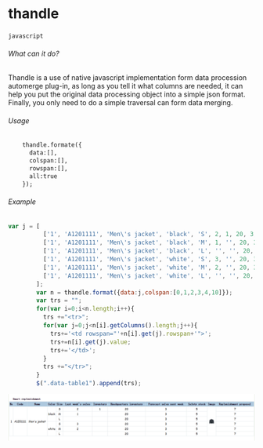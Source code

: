 # thandle 
`javascript`
###### What can it do?

  Thandle is a use of native javascript implementation form data procession automerge plug-in, as long as you tell it what columns are needed, it can help you put the original data processing object into a simple json format. Finally, you only need to do a simple traversal can form data merging.

###### Usage
		thandle.formate({
          data:[],
          colspan:[],
          rowspan:[],
          all:true
        });
###### Example
```javascript
var j = [
          ['1', 'A1201111', 'Men\'s jacket', 'black', 'S', 2, 1, 20, 3, 5, '<img src="img/1.png" />',7],
          ['1', 'A1201111', 'Men\'s jacket', 'black', 'M', 1, '', 20, 3, 5, '<img src="img/1.png" />',7],
          ['1', 'A1201111', 'Men\'s jacket', 'black', 'L', '', '', 20, 3, 5, '<img src="img/1.png" />',7], 
          ['1', 'A1201111', 'Men\'s jacket', 'white', 'S', 3, '', 20, 3, 5, '<img src="img/1.png" />',7], 
          ['1', 'A1201111', 'Men\'s jacket', 'white', 'M', 2, '', 20, 3, 5, '<img src="img/1.png" />',7], 
          ['1', 'A1201111', 'Men\'s jacket', 'white', 'L', '', '', 20, 3, 5, '<img src="img/1.png" />',7]
		];
   		var n = thandle.format({data:j,colspan:[0,1,2,3,4,10]});
        var trs = "";
        for(var i=0;i<n.length;i++){
          trs +="<tr>";
          for(var j=0;j<n[i].getColumns().length;j++){
            trs+='<td rowspan="'+n[i].get(j).rowspan+'">';
            trs+=n[i].get(j).value;
            trs+='</td>';
          }
          trs +="</tr>";
        }
        $(".data-table1").append(trs);
```
[![alt text](https://github.com/asdfghjkl458343684/thandle/blob/master/test/img/preimg_1.png?raw=true)](https://github.com/asdfghjkl458343684/thandle/blob/master/test/img/preimg_1.png?raw=true)
